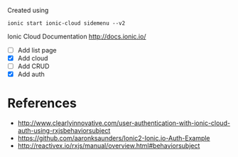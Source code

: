 Created using
```
ionic start ionic-cloud sidemenu --v2
```

Ionic Cloud Documentation
http://docs.ionic.io/

- [ ] Add list page
- [x] Add cloud
- [ ] Add CRUD
- [x] Add auth

# References
- http://www.clearlyinnovative.com/user-authentication-with-ionic-cloud-auth-using-rxjsbehaviorsubject
- https://github.com/aaronksaunders/Ionic2-Ionic.io-Auth-Example
- http://reactivex.io/rxjs/manual/overview.html#behaviorsubject

